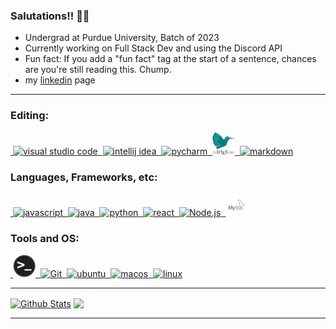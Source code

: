 ### Salutations!! 👋🏼

-  Undergrad at Purdue University, Batch of 2023
-  Currently working on Full Stack Dev and using the Discord API
-  Fun fact: If you add a "fun fact" tag at the start of a sentence, chances are you're still reading this. Chump.
- my [linkedin] page

---

### Editing: 
[<img>
<img alt="visual studio code" width="36px" src="https://img.icons8.com/fluent/240/000000/visual-studio-code-2019.png" />
</img>](https://code.visualstudio.com/)
[<img>
<img alt="intellij idea" width="36px" src="https://img.icons8.com/color/240/000000/intellij-idea.png" />
</img>](https://www.jetbrains.com/idea/)
[<img>
<img alt="pycharm" width="36px" src="https://img.icons8.com/color/240/000000/pycharm.png" />
</code>](https://www.jetbrains.com/pycharm/)
[<img>
<img alt="latex" width="36px" src="https://raw.githubusercontent.com/github/explore/80688e429a7d4ef2fca1e82350fe8e3517d3494d/topics/latex/latex.png">
</img>](https://www.latex-project.org/)
[<img>
<img alt="markdown" width="36px" src="https://img.icons8.com/ios-filled/100/000000/markdown.png">
</img>](https://www.markdownguide.org/)

### Languages, Frameworks, etc:
[<img>
<img alt="javascript" width="36px" src="https://img.icons8.com/color/240/000000/javascript.png" />
</img>](https://developer.mozilla.org/en-US/docs/Web/JavaScript)
[<img>
<img alt="java" width="36px" src="https://img.icons8.com/color/240/000000/java-coffee-cup-logo.png">
</img>](https://docs.oracle.com/en/java/)
[<img>
<img alt="python" width="36px" src="https://img.icons8.com/color/240/000000/python.png">
</img>](https://www.python.org/)
[<img>
<img alt="react" width="36px" src="https://img.icons8.com/color/240/000000/react-native.png" />
</img>](https://reactjs.org/)
[<img>
<img alt="Node.js" width="36px" src="https://img.icons8.com/color/240/000000/nodejs.png">
</img>](https://nodejs.org/en/)
[<img>
<img alt="MySQL" width="36px" src="https://raw.githubusercontent.com/github/explore/80688e429a7d4ef2fca1e82350fe8e3517d3494d/topics/mysql/mysql.png">
</img>](https://dev.mysql.com/)

### Tools and OS:
[<img>
<img alt="terminal" width="36px" src="https://raw.githubusercontent.com/github/explore/80688e429a7d4ef2fca1e82350fe8e3517d3494d/topics/terminal/terminal.png">
</img>](https://docs.microsoft.com/en-us/windows/terminal/)
[<img>
<img alt="Git" width="36px" src="https://img.icons8.com/color/240/000000/git.png">
</img>](https://git-scm.com/)
[<img>
<img alt="ubuntu" width="36px" src="https://img.icons8.com/color/96/000000/ubuntu--v1.png">
</img>](https://ubuntu.com/)
[<img>
<img alt="macos" width="36px" src="https://img.icons8.com/officel/160/000000/mac-logo.png">
</img>](https://developer.apple.com/macos/)
[<img>
<img alt="linux" width="36px" src="https://img.icons8.com/color/96/000000/linux.png">
</img>](https://www.kernel.org/)

---

<a href="https://github.com/Vishisht182">
<img align="center" alt="Github Stats" src="https://github-readme-stats.codestackr.vercel.app/api?username=Vishisht182&show_icons=true&hide_border=true&count_private=true&include_all_commits=true&theme=dracula" /></a>

<a href="https://github.com/Vishisht182">
  <img align="center" src="https://github-readme-stats.anuraghazra1.vercel.app/api/top-langs/?username=Vishisht182&layout=compact&theme=dracula" />
</a>

---

[linkedin]: https://www.linkedin.com/in/vishisht-jain-a0461519a/

